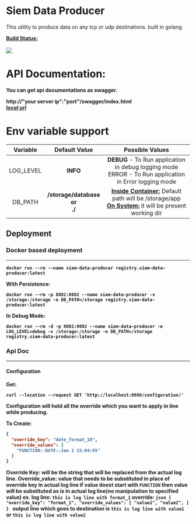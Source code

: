 # Siem Data Producer

This utility to produce data on any tcp or udp destinations. built in golang

<b><u>Build Status: <br><br><img style="align=center" src="https://siem-data-producer/badges/master/pipeline.svg"/></u>

# API Documentation:
You can get api documentations as swagger.

http://"your server ip":"port"/swagger/index.html
<i><br><b><u><a href="http://localhost:8082/swagger/index.html"> local url </a></u></b></i> 


# Env variable support

| Variable | Default Value | Possible Values |
| :---: | :---: | :---: | 
| LOG_LEVEL | <b>INFO | <b>DEBUG</b> - To Run application in debug logging mode <br> ERROR - To Run application in Error logging mode |
| DB_PATH | <b>/storage/database <br>or<br> ./ | <b><u>Inside Container:</b></u> Default path will be /storage/app<br> <b><u>On System:</b></u> it will be present working dir|

## Deployment

### Docker based deployment

___

```
docker run --rm --name siem-data-producer registry.siem-data-producer:latest
```

With Persistence:

```
docker run --rm -p 8082:8082 --name siem-data-producer -v /storage:/storage -e DB_PATH=/storage registry.siem-data-producer:latest
```

In Debug Mode:

```
docker run --rm -d -p 8082:8082 --name siem-data-producer -e LOG_LEVEL=debug -v /storage:/storage -e DB_PATH=/storage registry.siem-data-producer:latest
```

### Api Doc

___
#### Configuration
Get:
```langurage:shell
curl --location --request GET 'http://localhost:8080/configuration/'
```

Configuration will hold all the override which you want to apply in line while producing.

To Create:
```json
{
  "override_key": "date_format_10",
  "override_values": [
    "FUNCTION::DATE::Jan 2 15:04:05"
  ]
}
```

Override Key: will be the string that will be replaced from the actual log line.
Override_value: value that needs to be substituted in place of override key in actual log line
    if value doest start with `FUNCTION` then value will be substituted as is in actual log line(no manipulation to specified value)
ex. 
    log line: `this is log line with format_1`
    override: 
    ```json
        {
            "override_key": "format_1",
            "override_values": [
                "value1",
                "value2",
            ]
        }
    ```
    output line which goes to destination is 
    ```
    this is log line with value1
    ```
    or
    ```
        this is log line with value2
    ```